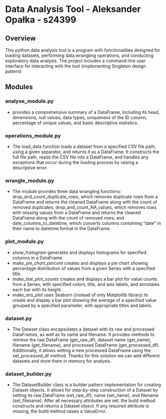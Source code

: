 # Data Analysis Tool - Aleksander Opałka - s24399

## Overview
This python data analysis tool is a program with functionalities designed for loading datasets, performing data wrangling operations, and conducting exploratory data analysis.
 The project includes a command-line user interface for interacting with the tool (implementing Singleton design pattern)

## Modules

### analyse_module.py

- provides a comprehensive summary of a DataFrame, including its head, dimensions, null values, data types, uniqueness of the ID column, percentage of unique values, and basic descriptive statistics.

### operations_module.py

- The load_data function loads a dataset from a specified CSV file path, using a given separator, and returns it as a DataFrame. It constructs the full file path, reads the CSV file into a DataFrame, and handles any exceptions that occur during the loading process by raising a descriptive error.

### wrangle_module.py

- The module provides three data wrangling functions: drop_and_count_duplicate_rows, which removes duplicate rows from a DataFrame and returns the cleaned DataFrame along with the count of removed duplicates; drop_and_count_NA_values, which removes rows with missing values from a DataFrame and returns the cleaned DataFrame along with the count of removed rows; and date_columns_to_datetime, which converts columns containing "date" in their name to datetime format in the DataFrame.

### plot_module.py

- *show_histogram* generates and displays histograms for specified columns in a DataFrame.
- *make_pie_chart_percent* creates and displays a pie chart showing percentage distribution of values from a given Series with a specified title.
- *make_bar_plot_counts* creates and displays a bar plot for value counts from a Series, with specified colors, title, and axis labels, and annotates each bar with its height.
- *make_sns_plot* uses Seaborn (instead of only Matplotlib library) to create and display a bar plot showing the average of a specified value grouped by a specified parameter, with appropriate titles and labels.

### dataset.py

- The Dataset class encapsulates a dataset with its raw and processed DataFrames, as well as its name and filename. It provides methods to retrieve the raw DataFrame (get_raw_df), dataset name (get_name), filename (get_filename), and processed DataFrame (get_processed_df). Additionally, it allows setting a new processed DataFrame using the set_processed_df method. Thanks for this solution we can add different datasets and store them in memory for analysis. 

### dataset_builder.py

- The DatasetBuilder class is a builder pattern implementation for creating Dataset objects. It allows for step-by-step construction of a Dataset by setting its raw DataFrame (set_raw_df), name (set_name), and filename (set_filename). After all necessary attributes are set, the build method constructs and returns a Dataset object. If any required attribute is missing, the build method raises a ValueError.